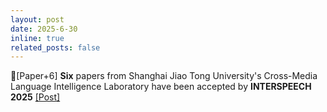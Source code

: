 ```yaml
---
layout: post
date: 2025-6-30
inline: true
related_posts: false
---
```


📃[Paper+6] **Six** papers from Shanghai Jiao Tong University's Cross-Media Language Intelligence Laboratory have been accepted by **INTERSPEECH 2025** <a href="https://mp.weixin.qq.com/s/iCU56nLdfRNpDAaV8tpN8Q"> [Post]</a>
